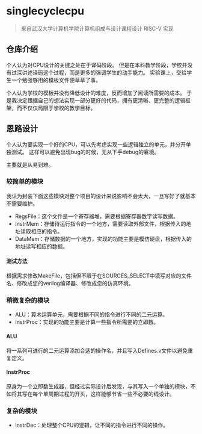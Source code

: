 # singlecyclecpu

> 来自武汉大学计算机学院计算机组成与设计课程设计
> RISC-V 实现

## 仓库介绍

个人认为对CPU设计的关键之处在于译码阶段。
但是在本科教学阶段，学校并没有过深讲述译码这个过程，而是更多的强调学生的动手能力。
实验课上，交给学生一个勉强够用的模板文件便草草了事。

个人认为学校的模板并没有降低设计的难度，反而增加了阅读所需要的成本。
于是我决定跟据自己的想法实现一部分更好的代码，拥有更清晰、更完整的逻辑框架，而不仅仅局限于学校的教学目标。

## 思路设计

个人认为要实现一个好的CPU，可以先考虑实现一些逻辑独立的单元，并分开单独测试。
这样可以避免出现bug的时候，无从下手debug的窘境。

主要就是从易到难。

### 较简单的模块

我认为封装下面这些模块对整个项目的设计来说影响不会太大，一旦写好了就基本不需要维护。

-   RegsFile：这个文件是一个寄存器堆，需要根据寄存器数字读写数据。
-   InstrMem：存储待运行指令的一个地方，需要读取外部文件，根据传入的地址读取相应的指令。
-   DataMem：存储数据的一个地方，实现的功能主要是模仿硬盘，根据传入的地址读写相应的数据。

#### 测试方法

根据需求修改MakeFile，包括但不限于在SOURCES_SELECT中填写对应的文件名、修改成您的verilog编译器、修改成您的仿真环境。

### 稍微复杂的模块

-   ALU：算术运算单元，需要根据不同的指令进行不同的二元运算。
-   InstrProc：实现的功能主要是计算一些指令所需要的立即数。

#### ALU

将一系列可进行的二元运算添加合适的操作名，并且写入Defines.v文件以避免重复定义。

#### InstrProc

原身为一个立即数生成器，但经过实际设计后发现，与其写入一个单独的模块，不如将其写在每个单周期过程的开头，这样能够节省一些不必要的线设计。

### 复杂的模块

-   InstrDec：处理整个CPU的逻辑，让不同的指令进行不同的操作。
